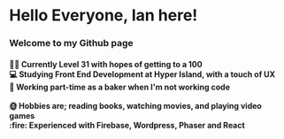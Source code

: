 <h1>Hello Everyone, Ian here!</h1> 
  
  <h3>Welcome to my Github page</h3>

<h4>🏳️‍🌈 Currently Level 31 with hopes of getting to a 100
  <br> 
💻 Studying Front End Development at Hyper Island, with a touch of UX
  <br>
🥐 Working part-time as a baker when I'm not working code<br>
  <br>
🌞 Hobbies are; reading books, watching movies, and playing video games
  <br>
  :fire: Experienced with Firebase, Wordpress, Phaser and React</h4>
